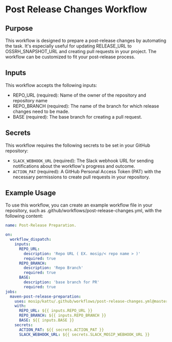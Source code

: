 # Post Release Changes Workflow

## Purpose
This workflow is designed to prepare a post-release changes by automating the task. It's especially useful for updating RELEASE_URL to OSSRH_SNAPSHOT_URL and creating pull requests in your project. The workflow can be customized to fit your post-release process.

## Inputs
This workflow accepts the following inputs:
- REPO_URL (required): Name of the owner of the repository and repository name
- REPO_BRANCH (required): The name of the branch for which release changes need to be made.
- BASE (required): The base branch for creating a pull request.

## Secrets
This workflow requires the following secrets to be set in your GitHub repository:
- `SLACK_WEBHOOK_URL` (required): The Slack webhook URL for sending notifications about the workflow's progress and outcome.
- `ACTION_PAT` (required): A GitHub Personal Access Token (PAT) with the necessary permissions to create pull requests in your repository.

## Example Usage
To use this workflow, you can create an example workflow file in your repository, such as .github/workflows/post-release-changes.yml, with the following content:
```yaml
name: Post-Release Preparation.

on:
  workflow_dispatch:
    inputs:
      REPO_URL:
        description: 'Repo URL ( EX. mosip/< repo name > )'
        required: true
      REPO_BRANCH:
        description: 'Repo Branch'
        required: true
      BASE:
        description: 'base branch for PR'
        required: true
jobs:
  maven-post-release-preparation:
    uses: mosip/kattu/.github/workflows/post-release-changes.yml@master
    with:
      REPO_URL: ${{ inputs.REPO_URL }}
      REPO_BRANCH: ${{ inputs.REPO_BRANCH }}
      BASE: ${{ inputs.BASE }}
    secrets:
      ACTION_PAT: ${{ secrets.ACTION_PAT }}
      SLACK_WEBHOOK_URL: ${{ secrets.SLACK_MOSIP_WEBHOOK_URL }}
```